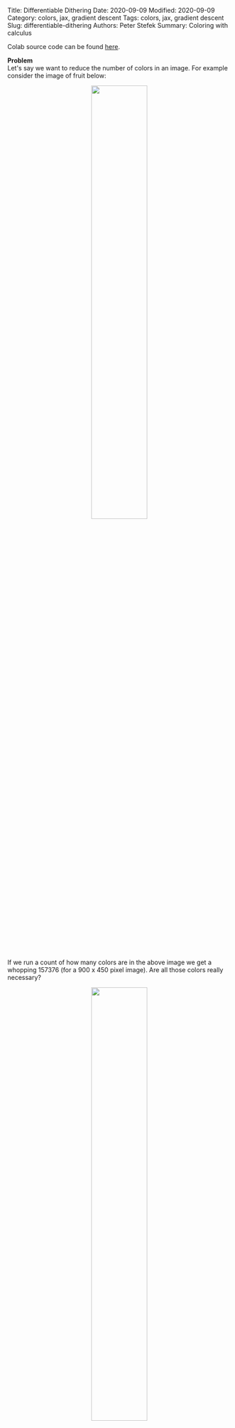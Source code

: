 Title: Differentiable Dithering
Date: 2020-09-09
Modified: 2020-09-09
Category: colors, jax, gradient descent
Tags: colors, jax, gradient descent
Slug: differentiable-dithering
Authors: Peter Stefek
Summary: Coloring with calculus

Colab source code can be found [here](https://gist.github.com/Mr4k/1f1b7ecaf30de073a50cbedd0da4dc82).

**Problem**  
Let's say we want to reduce the number of colors in an image. For example consider the image of fruit below:
<p align="center">
	<img src="/images/differentiable-dithering/fruit.jpg" width="50%" > 
</p>   
If we run a count of how many colors are in the above image we get a whopping 157376 (for a 900 x 450 pixel image). Are all those colors really necessary?
<p align="center">
	<img src="/images/differentiable-dithering/fruit-16-final.png" width="50%" > 
</p>   
The image above has 16 colors and the one below only has 8.
<p align="center">
	<img src="/images/differentiable-dithering/fruit-8-final.png" width="50%" > 
</p>   
The problem of color palette reduction has been studied extensively and the typical approach works roughly as follows:  
  
1. Build a reduced color palette of size N by dividing the color space up into N distinct regions where each region is represented by one color. This is usually accomplished by one of serveral [popular approaches](https://en.wikipedia.org/wiki/Color_quantization).  
  
2. [Dither](https://en.wikipedia.org/wiki/Dither) the image. The process of dithering eliminates color banding and creates the illusion of more colors through a stippling like effect. If you are not familar with dithering we will explore it in more detail later. Given a fixed color palette there are specialized algorithms for dithering such as [Floyd Stienberg](https://research.cs.wisc.edu/graphics/Courses/559-s2004/docs/floyd-steinberg.pdf).  
  
Instead of the usual approach, we are going to solve both of these problems at the same time using gradient descent.  
  
First of all let's define a palette of N colors. For this article the colors will be 3 component vectors in rgb space. A quick warning to graphics nerds, for portability and simplicity we do not take [gamma correction](http://xahlee.info/img/what_is_gamma_correction.html) into account.
  
Now how do we assign a discrete set of colors to pixels in a differentiable way? I decided to do this using probability distributions. Each pixel is represented by a vector containing the probabilities of each palette color being chosen for that pixel. When actually generating an image we just sample each pixel's color from it's distribution.  
  
The above formulation is pretty general. Importantly both the colors in the palette and the mapping of image pixels to palette colors are variables which we can optimize over simultaneously. Now all we need to do is attach any one of a number of loss functions.   
  
The loss function I chose to use at first was just the squared difference between the original image and the expected value of the output image:  
  
$loss(output, target)=\sum_{i\in pixels}(target_i$ $-$ $E[output_i])^2$ (equation 1)  
  
So what's the idea here? Basically the expected output allows our image to pretend it has more colors than it really does.   
  
<p align="center">
	<img src="/images/differentiable-dithering/dither-grey.png" width="50%" > 
</p>   

For example let's pretend our palette has only two colors, black and white. Also suppose our target image is a 50% gray square. Consider the following three possible representations of the image. One is an all black image, one is all white and the third has 50% black and 50% white pixels randomly distributed across the image. If we look from far away the third image will look better. This is because the black and white pixels will blur together and appear gray. This effect is called dithering.   
  
By the above reasoning we want to make sure that the dithered pixel assignment (each pixel has a 50% chance of being black or white) should appear more desirable than the other two candidates to our loss function. Taking the squared error between the target image and the expected color of each pixel does exactly this.   

You might be asking, why not take the expected value of the whole squared error? This would look like:
  
$loss(output, target) = E[\sum_{i\in pixels}(target_i$ $-$ $output_i)^2]$    
  
This actually does not work. To see why, let's look at the same setup as above and consider the expectation of an individual pixel (for math sticklers we can do this because expectation is linear). The loss function for a pixel denoted by the random variable $X$ that always chooses black is: 
   
$E[(0.5 - X)^2] = (0.5 - 0)^2 = 0.25$   
  
And the loss function for a pixel denoted by the random $X$ which is 50% black and 50% white is:
  
$E[(0.5-X)^2] = (0.5-0)^2 * 0.5$ $+$ $(0.5-1)^2 * 0.5 = 0.25$  
  
Unfortunately the values here are the same in both cases which rules out this loss function.  
  
Let's try using the loss from equation 1 with a palette of two colors:

<p align="center">
	<img src="/images/differentiable-dithering/fruit-2-final.png" width="50%" > 
</p>   

Hey! Not too bad! As we can see, different shades are captured by different densities of darker pixels. For a starker example let's try this image of a vertical black and white gradient:

<p align="center">
    <div align="center">
        <img class='artpic' src="/images/differentiable-dithering/bw-grad.png" width="25%" > 
	    <img class='artpic' src="/images/differentiable-dithering/bw-grad-2.png" width="25%" >
    </div> 
</p>  

Now let's try 16 colors:
<p align="center">
	<img src="/images/differentiable-dithering/fruit-16-noisy.png" width="50%" > 
</p>   
The above image highlights one weakness of our current loss function. It's very noisy, even when it doesn't have to be.   
  
To give an extreme example, consider an image with three colors red, blue and purple (a mix of 50% red and 50% blue). Let's say we have room for 3 colors in our palette. In the eyes of equation 1 both of the following solutions would have the same loss:  
    
1. The red pixels are red, the blue pixels are blue and the purple pixels are purple. We are using all three colors in our palette to the best of our ability and the image is reproduced perfectly.  
  
2. Each red pixel is red, each blue pixel is blue, each purple pixel has a $\frac{1}{2}$ chance of being red and a $\frac{1}{2}$ chance of being blue. Notice here we only use two out of three possible colors and the final image is clearly lower quality.   
    
To control for this weakness, I added an additional term to the loss function which penalizes the sum of the pixel variances. Right now I just hand tune the coefficient of the variance penalty. A good rule of thumb seems to be larger palettes should weigh variance more heavily. Applying this penalty (variance coefficient = 0.25) gives us the 16 color image from the top of this post:
<p align="center">
	<img src="/images/differentiable-dithering/fruit-16-final.png" width="50%" > 
</p>   

The tradeoff is that too little variance removes noise which, due to the absence of dithering, makes the final image appear to contain fewer colors and also creates [banding effects](https://en.wikipedia.org/wiki/Colour_banding). The image below has 16 colors and variance coefficient = 1.0. It demonstrates both of these problems:  
<p align="center">
	<img src="/images/differentiable-dithering/fruit-16-saturated.png" width="50%" > 
</p>   

Note there are many valid choices of loss function here and I'm not claiming mine is perfect at all. For example [this article](https://blog.demofox.org/2017/12/23/c-differentiable-programming-searching-for-an-optimal-dither-pattern/) on creating optimal dither patterns blurs both images and takes the difference between those. We could try to use this idea or search for something else to replace our simple squared error. It would also be interesting to try to use a real image quality metric like [SSIM](https://www.cns.nyu.edu/~lcv/ssim/) to measure image quality instead of using variance as a proxy.   
  
Another place for improvement is that our approach is sloooow (up to several minutes). It also does not scale well memory wise to large palettes (when I try using more than 200 colors for the 900x450 pixel fruit image my colab notebook runs out of ram). This is because in that case there are more than 200x950x450 variables to optimize over. We could potentially tackle these problems in two ways. To address speed we could try to break the image up into mini batches. To address memory usage we could try to use a neural network to output probabilities at each pixel location instead of storing them all explicitly.   
  
**Why do I think this approach is interesting?**  
Although this approach is not state of the art by any means in either speed or quality I think it's interesting that we can optimize both the palette selection and dithering at the same time.  
  
As far as I know dithering and palette selection aren't really part of state of the art lossy compression today. However it would be neat if these same concepts could be applied to something like the color space transform, discrete cosine transform and weight quantization steps of [jpeg compression](http://pi.math.cornell.edu/~web6140/TopTenAlgorithms/JPEG.html).  
  
A pipedream would be an entirely differentiable image compression pipeline where all the steps can be fine tuned together to optimize a particular image with respect to any differentiable loss function.

Have questions / comments / corrections?  
Get in touch: <a href="mailto:pstefek.dev@gmail.com">pstefek.dev@gmail.com</a>
